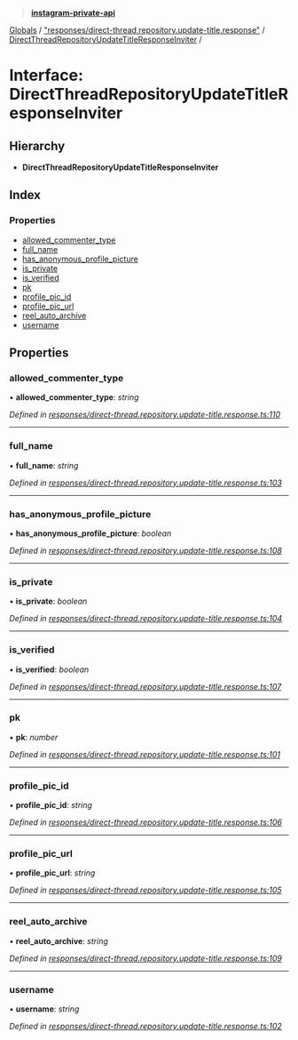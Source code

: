 > **[instagram-private-api](../README.md)**

[Globals](../README.md) / ["responses/direct-thread.repository.update-title.response"](../modules/_responses_direct_thread_repository_update_title_response_.md) / [DirectThreadRepositoryUpdateTitleResponseInviter](_responses_direct_thread_repository_update_title_response_.directthreadrepositoryupdatetitleresponseinviter.md) /

# Interface: DirectThreadRepositoryUpdateTitleResponseInviter

## Hierarchy

* **DirectThreadRepositoryUpdateTitleResponseInviter**

## Index

### Properties

* [allowed_commenter_type](_responses_direct_thread_repository_update_title_response_.directthreadrepositoryupdatetitleresponseinviter.md#allowed_commenter_type)
* [full_name](_responses_direct_thread_repository_update_title_response_.directthreadrepositoryupdatetitleresponseinviter.md#full_name)
* [has_anonymous_profile_picture](_responses_direct_thread_repository_update_title_response_.directthreadrepositoryupdatetitleresponseinviter.md#has_anonymous_profile_picture)
* [is_private](_responses_direct_thread_repository_update_title_response_.directthreadrepositoryupdatetitleresponseinviter.md#is_private)
* [is_verified](_responses_direct_thread_repository_update_title_response_.directthreadrepositoryupdatetitleresponseinviter.md#is_verified)
* [pk](_responses_direct_thread_repository_update_title_response_.directthreadrepositoryupdatetitleresponseinviter.md#pk)
* [profile_pic_id](_responses_direct_thread_repository_update_title_response_.directthreadrepositoryupdatetitleresponseinviter.md#profile_pic_id)
* [profile_pic_url](_responses_direct_thread_repository_update_title_response_.directthreadrepositoryupdatetitleresponseinviter.md#profile_pic_url)
* [reel_auto_archive](_responses_direct_thread_repository_update_title_response_.directthreadrepositoryupdatetitleresponseinviter.md#reel_auto_archive)
* [username](_responses_direct_thread_repository_update_title_response_.directthreadrepositoryupdatetitleresponseinviter.md#username)

## Properties

###  allowed_commenter_type

• **allowed_commenter_type**: *string*

*Defined in [responses/direct-thread.repository.update-title.response.ts:110](https://github.com/dilame/instagram-private-api/blob/3e16058/src/responses/direct-thread.repository.update-title.response.ts#L110)*

___

###  full_name

• **full_name**: *string*

*Defined in [responses/direct-thread.repository.update-title.response.ts:103](https://github.com/dilame/instagram-private-api/blob/3e16058/src/responses/direct-thread.repository.update-title.response.ts#L103)*

___

###  has_anonymous_profile_picture

• **has_anonymous_profile_picture**: *boolean*

*Defined in [responses/direct-thread.repository.update-title.response.ts:108](https://github.com/dilame/instagram-private-api/blob/3e16058/src/responses/direct-thread.repository.update-title.response.ts#L108)*

___

###  is_private

• **is_private**: *boolean*

*Defined in [responses/direct-thread.repository.update-title.response.ts:104](https://github.com/dilame/instagram-private-api/blob/3e16058/src/responses/direct-thread.repository.update-title.response.ts#L104)*

___

###  is_verified

• **is_verified**: *boolean*

*Defined in [responses/direct-thread.repository.update-title.response.ts:107](https://github.com/dilame/instagram-private-api/blob/3e16058/src/responses/direct-thread.repository.update-title.response.ts#L107)*

___

###  pk

• **pk**: *number*

*Defined in [responses/direct-thread.repository.update-title.response.ts:101](https://github.com/dilame/instagram-private-api/blob/3e16058/src/responses/direct-thread.repository.update-title.response.ts#L101)*

___

###  profile_pic_id

• **profile_pic_id**: *string*

*Defined in [responses/direct-thread.repository.update-title.response.ts:106](https://github.com/dilame/instagram-private-api/blob/3e16058/src/responses/direct-thread.repository.update-title.response.ts#L106)*

___

###  profile_pic_url

• **profile_pic_url**: *string*

*Defined in [responses/direct-thread.repository.update-title.response.ts:105](https://github.com/dilame/instagram-private-api/blob/3e16058/src/responses/direct-thread.repository.update-title.response.ts#L105)*

___

###  reel_auto_archive

• **reel_auto_archive**: *string*

*Defined in [responses/direct-thread.repository.update-title.response.ts:109](https://github.com/dilame/instagram-private-api/blob/3e16058/src/responses/direct-thread.repository.update-title.response.ts#L109)*

___

###  username

• **username**: *string*

*Defined in [responses/direct-thread.repository.update-title.response.ts:102](https://github.com/dilame/instagram-private-api/blob/3e16058/src/responses/direct-thread.repository.update-title.response.ts#L102)*